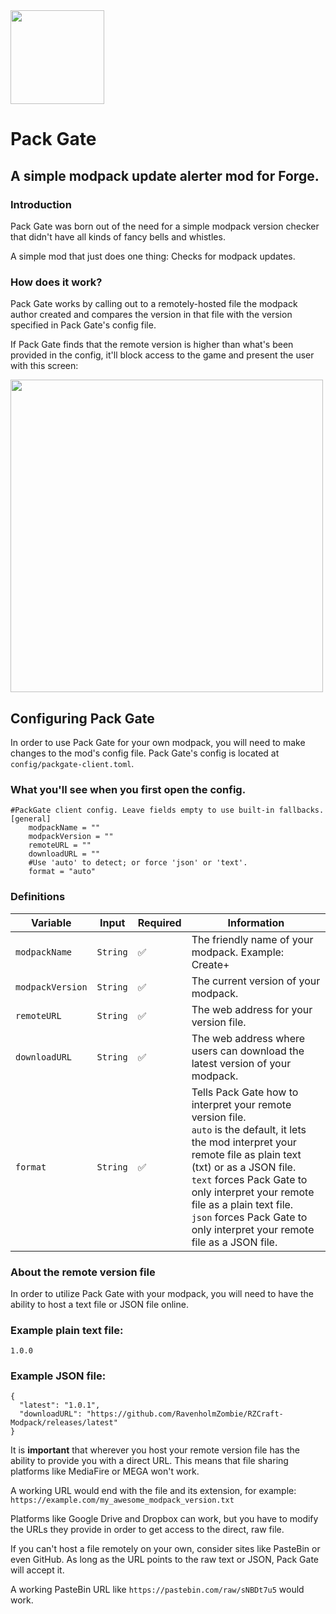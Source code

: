 <img src="https://iili.io/KJsSKOu.png" width="150">

# Pack Gate
## A simple modpack update alerter mod for Forge.

### Introduction
Pack Gate was born out of the need for a simple modpack version checker that didn't have all kinds of fancy bells and whistles.

A simple mod that just does one thing: Checks for modpack updates.

### How does it work?
Pack Gate works by calling out to a remotely-hosted file the modpack author created and compares the version in that file with the version specified in Pack Gate's config file.

If Pack Gate finds that the remote version is higher than what's been provided in the config, it'll block access to the game and
present the user with this screen:

<img src="https://iili.io/KJsy9Se.png" width=500>

## Configuring Pack Gate
In order to use Pack Gate for your own modpack, you will need to make changes to the mod's config file.
Pack Gate's config is located at `config/packgate-client.toml`.

### What you'll see when you first open the config.
````
#PackGate client config. Leave fields empty to use built-in fallbacks.
[general]
	modpackName = ""
	modpackVersion = ""
	remoteURL = ""
	downloadURL = ""
	#Use 'auto' to detect; or force 'json' or 'text'.
	format = "auto"
````
### Definitions
| Variable         | Input    | Required | Information                                                                                                                                                                                                                                                                                                                       |
|------------------|----------|----------|-----------------------------------------------------------------------------------------------------------------------------------------------------------------------------------------------------------------------------------------------------------------------------------------------------------------------------------|
| `modpackName`    | `String` | ✅        | The friendly name of your modpack. Example: Create+                                                                                                                                                                                                                                                                               |
| `modpackVersion` | `String` | ✅        | The current version of your modpack.                                                                                                                                                                                                                                                                                              |
| `remoteURL`      | `String` | ✅        | The web address for your version file.                                                                                                                                                                                                                                                                                            |
| `downloadURL`    | `String` | ✅        | The web address where users can download the latest version of your modpack.                                                                                                                                                                                                                                                      |
| `format`         | `String` | ✅        | Tells Pack Gate how to interpret your remote version file.  <br/>`auto` is the default, it lets the mod interpret your remote file as plain text (txt) or as a JSON file. <br/>`text` forces Pack Gate to only interpret your remote file as a  plain text file. <br/>`json` forces Pack Gate to only interpret your remote file as a JSON file. |

### About the remote version file
In order to utilize Pack Gate with your modpack, you will need to have the ability to host a text file or JSON file online.

### Example plain text file:
````
1.0.0
````
### Example JSON file:
````
{
  "latest": "1.0.1",
  "downloadURL": "https://github.com/RavenholmZombie/RZCraft-Modpack/releases/latest"
}
````

It is **important** that wherever you host your remote version file has the ability to provide you with a direct URL.
This means that file sharing platforms like MediaFire or MEGA won't work.

A working URL would end with the file and its extension, for example:
`https://example.com/my_awesome_modpack_version.txt`

Platforms like Google Drive and Dropbox can work, but you have to modify the URLs they provide in order to
get access to the direct, raw file.

If you can't host a file remotely on your own, consider sites like PasteBin or even GitHub.
As long as the URL points to the raw text or JSON, Pack Gate will accept it.

A working PasteBin URL like `https://pastebin.com/raw/sNBDt7u5` would work.
